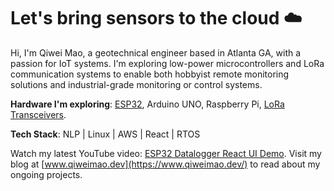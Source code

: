 # Let's bring sensors to the cloud ☁️
Hi, I'm Qiwei Mao, a geotechnical engineer based in Atlanta GA, with a passion for IoT systems. I'm exploring low-power microcontrollers and LoRa communication systems to enable both hobbyist remote monitoring solutions and industrial-grade monitoring or control systems.

**Hardware I'm exploring**: [ESP32](https://www.espressif.com/en/products/socs/esp32), Arduino UNO, Raspberry Pi, [LoRa Transceivers](https://www.semtech.com/products/wireless-rf/lora-connect/sx1276).

**Tech Stack**: NLP | Linux | AWS | React | RTOS

Watch my latest YouTube video: [ESP32 Datalogger React UI Demo](https://www.youtube.com/watch?v=CaR1bvXQmzk).
Visit my blog at [www.qiweimao.dev](https://www.qiweimao.dev/) to read about my ongoing projects.

